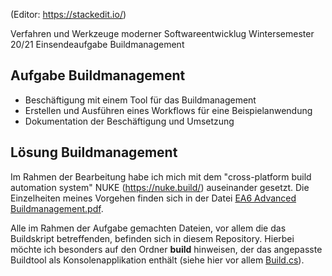 (Editor: https://stackedit.io/)

Verfahren und Werkzeuge moderner Softwareentwicklug
Wintersemester 20/21
Einsendeaufgabe Buildmanagement

## Aufgabe Buildmanagement

 - Beschäftigung mit einem Tool für das Buildmanagement 
 - Erstellen und Ausführen eines Workflows für eine Beispielanwendung
 - Dokumentation der Beschäftigung und Umsetzung

## Lösung Buildmanagement

Im Rahmen der Bearbeitung habe ich mich mit dem "cross-platform build automation system" NUKE (https://nuke.build/) auseinander gesetzt. Die Einzelheiten meines Vorgehen finden sich in der Datei [EA6 Advanced Buildmanagement.pdf](https://github.com/ChristianKitte/TicTocToeBuildMgm/blob/master/EA6%20Advanced%20Buildmanagement.pdf).

Alle im Rahmen der Aufgabe gemachten Dateien, vor allem die das Buildskript betreffenden, befinden sich in diesem Repository. Hierbei möchte ich besonders auf den Ordner **build** hinweisen, der das angepasste Buildtool als Konsolenapplikation enthält (siehe hier vor allem [Build.cs](https://github.com/ChristianKitte/TicTocToeBuildMgm/blob/master/build/Build.cs)).




